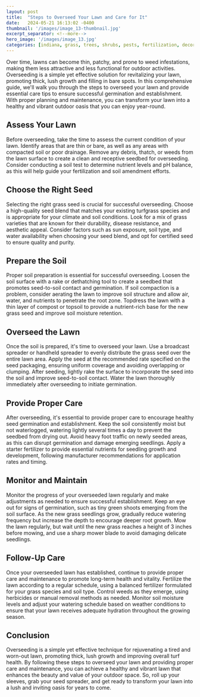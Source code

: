```yaml
---
layout: post
title:  "Steps to Overseed Your Lawn and Care for It"
date:   2024-05-21 16:13:02 -0400
thumbnail: '/images/image_13-thumbnail.jpg'
excerpt_separator: <!--more-->
hero_image: '/images/image_13.jpg'
categories: [indiana, grass, trees, shrubs, pests, fertilization, decoration, curb appeal, garden, flowers, recreation]
---
```

Over time, lawns can become thin, patchy, and prone to weed infestations, making them less attractive and less functional for outdoor activities. <!--more-->Overseeding is a simple yet effective solution for revitalizing your lawn, promoting thick, lush growth and filling in bare spots. In this comprehensive guide, we'll walk you through the steps to overseed your lawn and provide essential care tips to ensure successful germination and establishment. With proper planning and maintenance, you can transform your lawn into a healthy and vibrant outdoor oasis that you can enjoy year-round.

## Assess Your Lawn
Before overseeding, take the time to assess the current condition of your lawn. Identify areas that are thin or bare, as well as any areas with compacted soil or poor drainage. Remove any debris, thatch, or weeds from the lawn surface to create a clean and receptive seedbed for overseeding. Consider conducting a soil test to determine nutrient levels and pH balance, as this will help guide your fertilization and soil amendment efforts.

## Choose the Right Seed
Selecting the right grass seed is crucial for successful overseeding. Choose a high-quality seed blend that matches your existing turfgrass species and is appropriate for your climate and soil conditions. Look for a mix of grass varieties that are known for their durability, disease resistance, and aesthetic appeal. Consider factors such as sun exposure, soil type, and water availability when choosing your seed blend, and opt for certified seed to ensure quality and purity.

## Prepare the Soil
Proper soil preparation is essential for successful overseeding. Loosen the soil surface with a rake or dethatching tool to create a seedbed that promotes seed-to-soil contact and germination. If soil compaction is a problem, consider aerating the lawn to improve soil structure and allow air, water, and nutrients to penetrate the root zone. Topdress the lawn with a thin layer of compost or topsoil to provide a nutrient-rich base for the new grass seed and improve soil moisture retention.

## Overseed the Lawn
Once the soil is prepared, it's time to overseed your lawn. Use a broadcast spreader or handheld spreader to evenly distribute the grass seed over the entire lawn area. Apply the seed at the recommended rate specified on the seed packaging, ensuring uniform coverage and avoiding overlapping or clumping. After seeding, lightly rake the surface to incorporate the seed into the soil and improve seed-to-soil contact. Water the lawn thoroughly immediately after overseeding to initiate germination.

## Provide Proper Care
After overseeding, it's essential to provide proper care to encourage healthy seed germination and establishment. Keep the soil consistently moist but not waterlogged, watering lightly several times a day to prevent the seedbed from drying out. Avoid heavy foot traffic on newly seeded areas, as this can disrupt germination and damage emerging seedlings. Apply a starter fertilizer to provide essential nutrients for seedling growth and development, following manufacturer recommendations for application rates and timing.

## Monitor and Maintain
Monitor the progress of your overseeded lawn regularly and make adjustments as needed to ensure successful establishment. Keep an eye out for signs of germination, such as tiny green shoots emerging from the soil surface. As the new grass seedlings grow, gradually reduce watering frequency but increase the depth to encourage deeper root growth. Mow the lawn regularly, but wait until the new grass reaches a height of 3 inches before mowing, and use a sharp mower blade to avoid damaging delicate seedlings.

## Follow-Up Care
Once your overseeded lawn has established, continue to provide proper care and maintenance to promote long-term health and vitality. Fertilize the lawn according to a regular schedule, using a balanced fertilizer formulated for your grass species and soil type. Control weeds as they emerge, using herbicides or manual removal methods as needed. Monitor soil moisture levels and adjust your watering schedule based on weather conditions to ensure that your lawn receives adequate hydration throughout the growing season.

## Conclusion
Overseeding is a simple yet effective technique for rejuvenating a tired and worn-out lawn, promoting thick, lush growth and improving overall turf health. By following these steps to overseed your lawn and providing proper care and maintenance, you can achieve a healthy and vibrant lawn that enhances the beauty and value of your outdoor space. So, roll up your sleeves, grab your seed spreader, and get ready to transform your lawn into a lush and inviting oasis for years to come.
